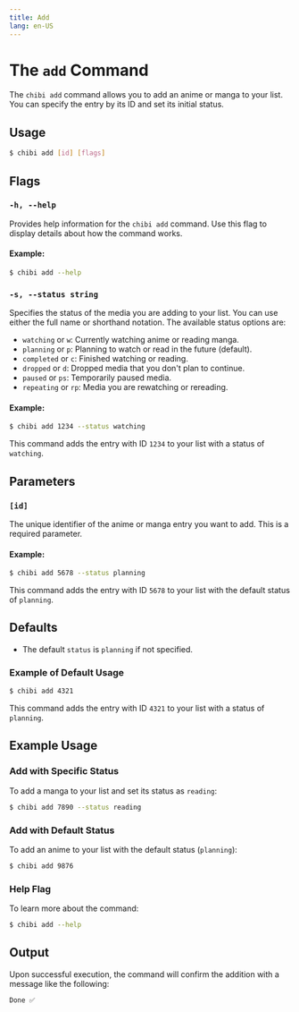 ```yaml
---
title: Add
lang: en-US
---
```


# The `add` Command

The `chibi add` command allows you to add an anime or manga to your list. You can specify the entry by its ID and set its initial status.

## Usage
```bash
$ chibi add [id] [flags]
```

## Flags

### `-h, --help`
Provides help information for the `chibi add` command. Use this flag to display details about how the command works.

#### Example:
```bash
$ chibi add --help
```

### `-s, --status string`
Specifies the status of the media you are adding to your list. You can use either the full name or shorthand notation. The available status options are:

- `watching` or `w`: Currently watching anime or reading manga.
- `planning` or `p`: Planning to watch or read in the future (default).
- `completed` or `c`: Finished watching or reading.
- `dropped` or `d`: Dropped media that you don't plan to continue.
- `paused` or `ps`: Temporarily paused media.
- `repeating` or `rp`: Media you are rewatching or rereading.

#### Example:
```bash
$ chibi add 1234 --status watching
```
This command adds the entry with ID `1234` to your list with a status of `watching`.

## Parameters

### `[id]`
The unique identifier of the anime or manga entry you want to add. This is a required parameter.

#### Example:
```bash
$ chibi add 5678 --status planning
```
This command adds the entry with ID `5678` to your list with the default status of `planning`.

## Defaults
- The default `status` is `planning` if not specified.

### Example of Default Usage
```bash
$ chibi add 4321
```
This command adds the entry with ID `4321` to your list with a status of `planning`.

## Example Usage

### Add with Specific Status
To add a manga to your list and set its status as `reading`:
```bash
$ chibi add 7890 --status reading
```

### Add with Default Status
To add an anime to your list with the default status (`planning`):
```bash
$ chibi add 9876
```

### Help Flag
To learn more about the command:
```bash
$ chibi add --help
```

## Output
Upon successful execution, the command will confirm the addition with a message like the following:
```bash
Done ✅
```